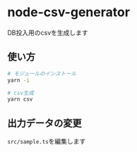 # node-csv-generator

DB投入用のcsvを生成します

## 使い方

```bash
# モジュールのインストール
yarn -i

# csv生成
yarn csv
```

## 出力データの変更

`src/sample.ts`を編集します